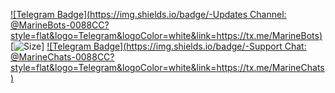 [![Telegram Badge](https://img.shields.io/badge/-Updates Channel: @MarineBots-0088CC?style=flat&logo=Telegram&logoColor=white&link=https://tx.me/MarineBots)](https://tx.me/MarineBots)
[![Size](https://img.shields.io/github/repo-size/realeu/drive?style=flat&color=black)]
[![Telegram Badge](https://img.shields.io/badge/-Support Chat: @MarineChats-0088CC?style=flat&logo=Telegram&logoColor=white&link=https://tx.me/MarineChats)](https://tx.me/MarineChats)
